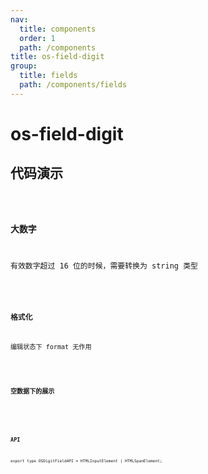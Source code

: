 ```yaml
---
nav:
  title: components
  order: 1
  path: /components
title: os-field-digit
group:
  title: fields
  path: /components/fields
---
```


# os-field-digit

## 代码演示

<code src="../demos/field-digit-base.tsx" />

### 大数字

有效数字超过 16 位的时候，需要转换为 string 类型

<code src="../demos/field-digit/big-number.tsx" />

### 格式化

编辑状态下 format 无作用

<code src="../demos/field-digit/format.tsx" />

### 空数据下的展示

<code src="../demos/field-digit/empty.tsx" />

<API exports='["Settings"]' src="../components/fields/digit.tsx"></API>

### API

`export type OSDigitFieldAPI = HTMLInputElement | HTMLSpanElement;`
